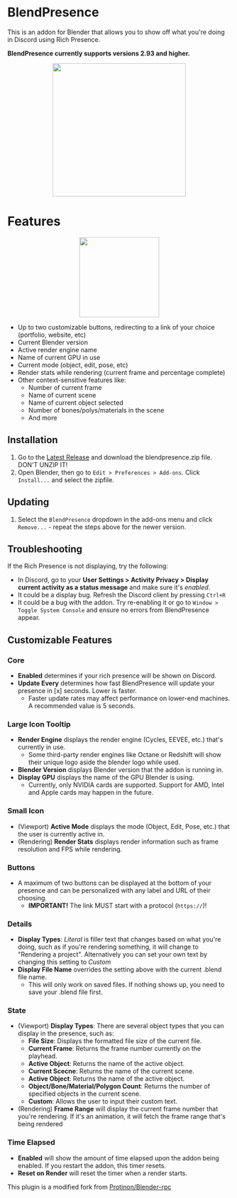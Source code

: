 # BlendPresence
This is an addon for Blender that allows you to show off what you're doing in Discord using Rich Presence.

**BlendPresence currently supports versions 2.93 and higher.**
<p align="center">
  <img src="https://i.ibb.co/w07qJfX/Screenshot-2.png" height="300px">
</p>


# Features

<p align="center">
  <img src="https://abx.gg/i/buttons.gif" height="180px">
</p>

* Up to two customizable buttons, redirecting to a link of your choice (portfolio, website, etc)
* Current Blender version
* Active render engine name
* Name of current GPU in use
* Current mode (object, edit, pose, etc)
* Render stats while rendering (current frame and percentage complete)
* Other context-sensitive features like:
   - Number of current frame
   - Name of current scene
   - Name of current object selected
   - Number of bones/polys/materials in the scene
   - And more
   
## Installation

1. Go to the [Latest Release](../../releases/latest) and download the blendpresence.zip file. DON'T UNZIP IT!
2. Open Blender, then go to `Edit > Preferences > Add-ons`. Click `Install...` and select the zipfile.

## Updating

1. Select the `BlendPresence` dropdown in the add-ons menu and click `Remove...` - repeat the steps above for the newer version.

## Troubleshooting

If the Rich Presence is not displaying, try the following:
* In Discord, go to your **User Settings > Activity Privacy > Display current activity as a status message** and make sure it's _enabled_.
* It could be a display bug. Refresh the Discord client by pressing `Ctrl+R`
* It could be a bug with the addon. Try re-enabling it or go to `Window > Toggle System Console` and ensure no errors from BlendPresence appear.

## Customizable Features
### Core ###
- **Enabled** determines if your rich presence will be shown on Discord.
- **Update Every** determines how fast BlendPresence will update your presence in [x] seconds. Lower is faster.
   * Faster update rates may affect performance on lower-end machines. A recommended value is 5 seconds.
   
### Large Icon Tooltip ###
- **Render Engine** displays the render engine (Cycles, EEVEE, etc.) that's currently in use.
  * Some third-party render engines like Octane or Redshift will show their unique logo aside the blender logo while used.
- **Blender Version** displays Blender version that the addon is running in.
- **Display GPU** displays the name of the GPU Blender is using.
  * Currently, only NVIDIA cards are supported. Support for AMD, Intel and Apple cards may happen in the future.

### Small Icon ###
- (Viewport) **Active Mode** displays the mode (Object, Edit, Pose, etc.) that the user is currently active in.
- (Rendering) **Render Stats** displays render information such as frame resolution and FPS while rendering.

### Buttons ###
- A maximum of two buttons can be displayed at the bottom of your presence and can be personalized with any label and URL of their choosing.
   - **IMPORTANT!** The link MUST start with a protocol (`https://`)!

### Details ###
- **Display Types**: *Literal* is filler text that changes based on what you're doing, such as if you're rendering something, it will change to "Rendering a project". Alternatively you can set your own text by changing this setting to *Custom*
- **Display File Name** overrides the setting above with the current .blend file name. 
  * This will only work on saved files. If nothing shows up, you need to save your .blend file first.

### State ###
- (Viewport) **Display Types**: There are several object types that you can display in the presence, such as:
    * **File Size**: Displays the formatted file size of the current file.
    * **Current Frame**: Returns the frame number currently on the playhead.
    * **Active Object**: Returns the name of the active object.
    * **Current Scecne**: Returns the name of the current scene.
    * **Active Object**: Returns the name of the active object.
    * **Object/Bone/Material/Polygon Count**: Returns the number of specified objects in the current scene.
    * **Custom**: Allows the user to input their custom text.
- (Rendering) **Frame Range** will display the current frame number that you're rendering. If it's an animation, it will fetch the frame range that's being rendered

### Time Elapsed ###
- **Enabled** will show the amount of time elapsed upon the addon being enabled. If you restart the addon, this timer resets.
- **Reset on Render** will reset the timer when a render starts.

This plugin is a modified fork from [Protinon/Blender-rpc](https://github.com/Protinon/Blender-rpc)
